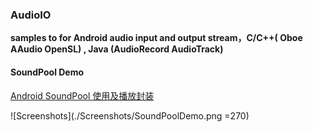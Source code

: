 ### AudioIO

**samples to for Android audio input and output stream，C/C++( Oboe AAudio OpenSL) , Java (AudioRecord AudioTrack)**



#### SoundPool Demo

[Android SoundPool 使用及播放封装](https://blog.csdn.net/u011520181/article/details/109320071)

![Screenshots](./Screenshots/SoundPoolDemo.png =270)

